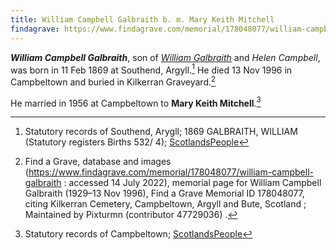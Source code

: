```yaml
---
title: William Campbell Galbraith b. m. Mary Keith Mitchell
findagrave: https://www.findagrave.com/memorial/178048077/william-campbell-galbraith
---
```

***William Campbell Galbraith***, son of *[William Galbraith](galbraith-william-1846-campbell.md)* and *Helen Campbell*, was born in 11 Feb 1869 at Southend, Argyll.[^birth]   He died 13 Nov 1996 in Campbeltown and buried in Kilkerran Graveyard.[^burial]

He married in 1956 at Campbeltown to **Mary Keith Mitchell**.[^marriage]

[^birth]: Statutory records of Southend, Arygll; 1869 GALBRAITH, WILLIAM (Statutory registers Births 532/ 4); [ScotlandsPeople](https://www.scotlandspeople.gov.uk/view-image/nrs_stat_births/40327253)

[^burial]: Find a Grave, database and images (https://www.findagrave.com/memorial/178048077/william-campbell-galbraith : accessed 14 July 2022), memorial page for William Campbell Galbraith (1929–13 Nov 1996), Find a Grave Memorial ID 178048077, citing Kilkerran Cemetery, Campbeltown, Argyll and Bute, Scotland ; Maintained by Pixturmn (contributor 47729036) .

[^marriage]: Statutory records of Campbeltown; [ScotlandsPeople](https://www.scotlandspeople.gov.uk/record-results?search_type=people&dl_cat=statutory&dl_rec=statutory-marriages&surname=Galbraith&surname_so=exact&forename=William%20C&forename_so=starts&spsurname_so=exact&spforename_so=exact&sex=M&county=ARGYLL&record_type=stat_marriages)
